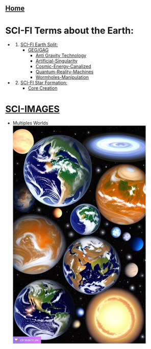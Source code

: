 [Home](/README.md)  
-------------------------------
# SCI-FI Terms about the Earth:
  
- 1. [SCI-FI Earth Split:](./sci-fi_terra_split/readme.md)  
      - [GEG/GAG](./sci-fi_terra_split/GEG-GAG/readme.md)  
        - [Anti Gravity Technology](./sci-fi_terra_split/GEG-GAG/AntigGavity-Techno/readme.md)  
        - [Artificial-Singularity](./sci-fi_terra_split/GEG-GAG/Artificial-Singularity/readme.md)  
        - [Cosmic-Energy-Canalized](./sci-fi_terra_split/GEG-GAG/Cosmic-Energy-Canalized/readme.md)  
        - [Quantum-Reality-Machines](./sci-fi_terra_split/GEG-GAG/Quantum-Reality-Machines/readme.md)  
        - [Wormholes-Manipulation](./sci-fi_terra_split/GEG-GAG/Wormholes-Manipulation/readme.md)  

- 2. [SCI-FI Star Formation:](/assets/docs/earth/sci-fi/sci-fi-StarFormation/readme.md)   
      - [Core Creation](/assets/docs/earth/sci-fi/sci-fi-StarFormation/readme.md) 

# [SCI-IMAGES](/assets/imgs/sci-fi/readme.md)  
- Multiples Worlds  
   ![MW](/assets/imgs/sci-fi/Multiple_Worlds.jpg)  
